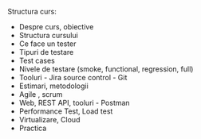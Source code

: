 Structura curs:


- Despre curs, obiective
- Structura cursului
- Ce face un tester
- Tipuri de testare
- Test cases
- Nivele de testare (smoke, functional, regression, full)
- Tooluri - Jira source control - Git
- Estimari, metodologii
- Agile , scrum
- Web, REST API, tooluri - Postman
- Performance Test, Load test
- Virtualizare, Cloud
- Practica
